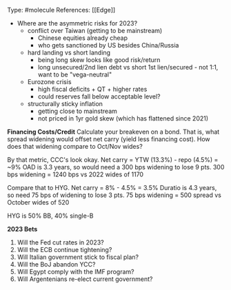 Type: #molecule 
References: [[Edge]]

- Where are the asymmetric risks for 2023?
	- conflict over Taiwan (getting to be mainstream)
		- Chinese equities already cheap
		- who gets sanctioned by US besides China/Russia
	- hard landing vs short landing 
		- being long skew looks like good risk/return 
		- long unsecured/2nd lien debt vs short 1st lien/secured - not 1:1, want to be "vega-neutral"
	- Eurozone crisis
		- high fiscal deficits + QT + higher rates
		- could reserves fall below acceptable level?
	- structurally sticky inflation
		- getting close to mainstream
		- not priced in 1yr gold skew (which has flattened since 2021)

**Financing Costs/Credit**
Calculate your breakeven on a bond. That is, what spread widening would offset net carry (yield less financing cost). How does that widening compare to Oct/Nov wides?

By that metric, CCC's look okay.
Net carry = YTW (13.3%) - repo (4.5%) = ~9%
OAD is 3.3 years, so would need a 300 bps widening to lose 9 pts.
300 bps widening = 1240 bps vs 2022 wides of 1170

Compare that to HYG.
Net carry = 8% - 4.5% = 3.5%
Duratio is 4.3 years, so need 75 bps of widening to lose 3 pts. 
75 bps widening = 500 spread vs October wides of 520

HYG is 50% BB, 40% single-B

**2023 Bets**
1) Will the Fed cut rates in 2023?
2) Will the ECB continue tightening?
3) Will Italian government stick to fiscal plan?
4) Will the BoJ abandon YCC?
5) Will Egypt comply with the IMF program?
6) Will Argentenians re-elect current government?
